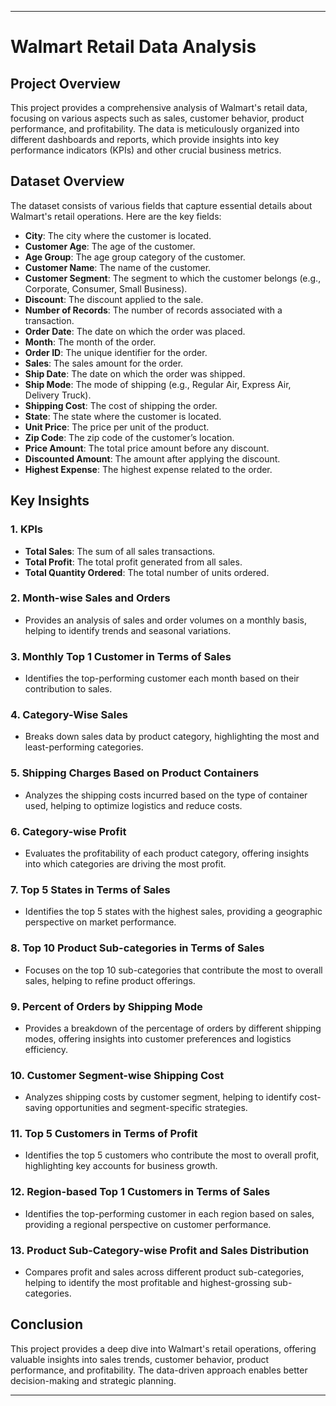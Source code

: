 
---

# Walmart Retail Data Analysis

## Project Overview

This project provides a comprehensive analysis of Walmart's retail data, focusing on various aspects such as sales, customer behavior, product performance, and profitability. The data is meticulously organized into different dashboards and reports, which provide insights into key performance indicators (KPIs) and other crucial business metrics.

## Dataset Overview

The dataset consists of various fields that capture essential details about Walmart's retail operations. Here are the key fields:

- **City**: The city where the customer is located.
- **Customer Age**: The age of the customer.
- **Age Group**: The age group category of the customer.
- **Customer Name**: The name of the customer.
- **Customer Segment**: The segment to which the customer belongs (e.g., Corporate, Consumer, Small Business).
- **Discount**: The discount applied to the sale.
- **Number of Records**: The number of records associated with a transaction.
- **Order Date**: The date on which the order was placed.
- **Month**: The month of the order.
- **Order ID**: The unique identifier for the order.
- **Sales**: The sales amount for the order.
- **Ship Date**: The date on which the order was shipped.
- **Ship Mode**: The mode of shipping (e.g., Regular Air, Express Air, Delivery Truck).
- **Shipping Cost**: The cost of shipping the order.
- **State**: The state where the customer is located.
- **Unit Price**: The price per unit of the product.
- **Zip Code**: The zip code of the customer’s location.
- **Price Amount**: The total price amount before any discount.
- **Discounted Amount**: The amount after applying the discount.
- **Highest Expense**: The highest expense related to the order.
## Key Insights

### 1. **KPIs**
   - **Total Sales**: The sum of all sales transactions.
   - **Total Profit**: The total profit generated from all sales.
   - **Total Quantity Ordered**: The total number of units ordered.

### 2. **Month-wise Sales and Orders**
   - Provides an analysis of sales and order volumes on a monthly basis, helping to identify trends and seasonal variations.

### 3. **Monthly Top 1 Customer in Terms of Sales**
   - Identifies the top-performing customer each month based on their contribution to sales.

### 4. **Category-Wise Sales**
   - Breaks down sales data by product category, highlighting the most and least-performing categories.

### 5. **Shipping Charges Based on Product Containers**
   - Analyzes the shipping costs incurred based on the type of container used, helping to optimize logistics and reduce costs.

### 6. **Category-wise Profit**
   - Evaluates the profitability of each product category, offering insights into which categories are driving the most profit.

### 7. **Top 5 States in Terms of Sales**
   - Identifies the top 5 states with the highest sales, providing a geographic perspective on market performance.

### 8. **Top 10 Product Sub-categories in Terms of Sales**
   - Focuses on the top 10 sub-categories that contribute the most to overall sales, helping to refine product offerings.

### 9. **Percent of Orders by Shipping Mode**
   - Provides a breakdown of the percentage of orders by different shipping modes, offering insights into customer preferences and logistics efficiency.

### 10. **Customer Segment-wise Shipping Cost**
   - Analyzes shipping costs by customer segment, helping to identify cost-saving opportunities and segment-specific strategies.

### 11. **Top 5 Customers in Terms of Profit**
   - Identifies the top 5 customers who contribute the most to overall profit, highlighting key accounts for business growth.

### 12. **Region-based Top 1 Customers in Terms of Sales**
   - Identifies the top-performing customer in each region based on sales, providing a regional perspective on customer performance.

### 13. **Product Sub-Category-wise Profit and Sales Distribution**
   - Compares profit and sales across different product sub-categories, helping to identify the most profitable and highest-grossing sub-categories.

## Conclusion

This project provides a deep dive into Walmart's retail operations, offering valuable insights into sales trends, customer behavior, product performance, and profitability. The data-driven approach enables better decision-making and strategic planning.

---

